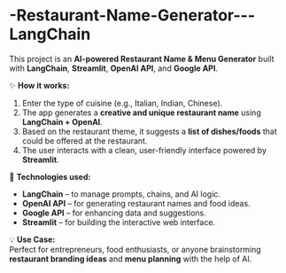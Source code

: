 # -Restaurant-Name-Generator---LangChain

This project is an **AI-powered Restaurant Name & Menu Generator** built with **LangChain**, **Streamlit**, **OpenAI API**, and **Google API**.  

✨ **How it works:**  
1. Enter the type of cuisine (e.g., Italian, Indian, Chinese).  
2. The app generates a **creative and unique restaurant name** using **LangChain + OpenAI**.  
3. Based on the restaurant theme, it suggests a **list of dishes/foods** that could be offered at the restaurant.  
4. The user interacts with a clean, user-friendly interface powered by **Streamlit**.  

🔑 **Technologies used:**  
- **LangChain** – to manage prompts, chains, and AI logic.  
- **OpenAI API** – for generating restaurant names and food ideas.  
- **Google API** – for enhancing data and suggestions.  
- **Streamlit** – for building the interactive web interface.  

💡 **Use Case:**  
Perfect for entrepreneurs, food enthusiasts, or anyone brainstorming **restaurant branding ideas** and **menu planning** with the help of AI.  
